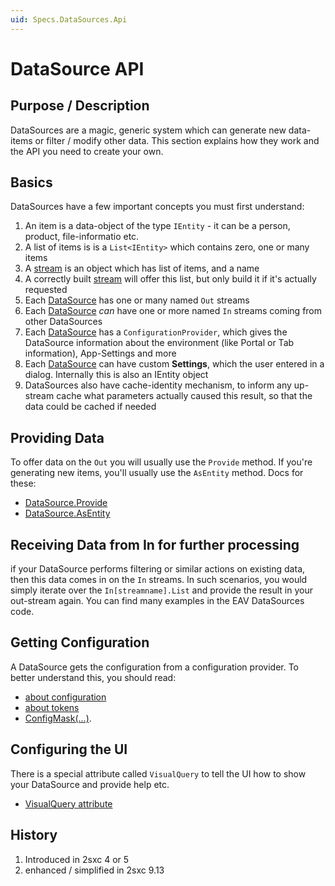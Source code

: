```yaml
---
uid: Specs.DataSources.Api
---
```

# DataSource API

## Purpose / Description
DataSources are a magic, generic system which can generate new data-items or filter / modify other data. This section explains how they work and the API you need to create your own. 

## Basics
DataSources have a few important concepts you must first understand:

1. An item is a data-object of the type `IEntity` - it can be a person, product, file-informatio etc.
1. A list of items is is a `List<IEntity>` which contains zero, one or many items
1. A [stream](xref:ToSic.Eav.DataSources.IDataStream) is an object which has list of items, and a name
1. A correctly built [stream](xref:ToSic.Eav.DataSources.IDataStream) will offer this list, but only build it if it's actually requested
1. Each [DataSource](xref:Specs.DataSources.DataSource) has one or many named `Out` streams
1. Each [DataSource](xref:Specs.DataSources.DataSource) _can_ have one or more named `In` streams coming from other DataSources
1. Each [DataSource](xref:Specs.DataSources.DataSource) has a `ConfigurationProvider`, which gives the DataSource information about the environment (like Portal or Tab information), App-Settings and more
1. Each [DataSource](xref:Specs.DataSources.DataSource) can have custom **Settings**, which the user entered in a dialog. Internally this is also an IEntity object
1. DataSources also have cache-identity mechanism, to inform any up-stream cache what parameters actually caused this result, so that the data could be cached if needed

## Providing Data
To offer data on the `Out` you will usually use the `Provide` method. If you're generating new items, you'll usually use the `AsEntity` method. Docs for these: 

* [DataSource.Provide](xref:Specs.DataSources.Api.Provide)
* [DataSource.AsEntity](xref:Specs.DataSources.Api.AsEntity)

## Receiving Data from In for further processing
if your DataSource performs filtering or similar actions on existing data, then this data comes in on the `In` streams. In such scenarios, you would simply iterate over the `In[streamname].List` and provide the result in your out-stream again. You can find many examples in the EAV DataSources code. 

## Getting Configuration
A DataSource gets the configuration from a configuration provider. To better understand this, you should read:

* [about configuration](xref:Specs.DataSources.Configuration)
* [about tokens](xref:Specs.DataSources.ConfigurationTokens) 
* [ConfigMask(...)](xref:Specs.DataSources.Api.ConfigMask).

## Configuring the UI
There is a special attribute called `VisualQuery` to tell the UI how to show your DataSource and provide help etc. 

* [VisualQuery attribute](dotnet-datasource-api-visualquery)

## History

1. Introduced in 2sxc 4 or 5
2. enhanced / simplified in 2sxc 9.13

